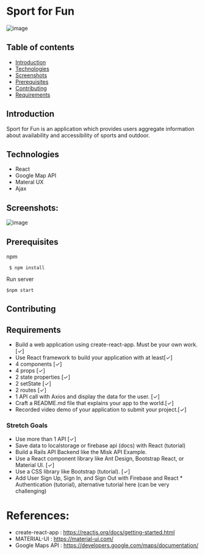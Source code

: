 # Sport for Fun 

![image](https://3.top4top.net/p_13299aga81.jpg)

## Table of contents
* [Introduction](#Introduction)
* [Technologies](#technologies)
* [Screenshots](#Screenshots)
* [Prerequisites](#Prerequisites)
* [Contributing](#Contributing)
* [Requirements](#Requirements)

## Introduction
Sport for Fun is an application which provides users aggregate information about availability and accessibility of sports and outdoor.




## Technologies
* React 
* Google Map API
* Materal UX
* Ajax 


## Screenshots:
![image](https://3.top4top.net/p_1329iklp61.jpeg)


## Prerequisites
npm

``` $ npm install```

Run server

``` $npm start ```

## Contributing


## Requirements
* Build a web application using create-react-app. Must be your own work.[✓]
* Use React framework to build your application with at least[✓]
* 4 components [✓]
* 4 props [✓]
* 2 state properties [✓]
* 2 setState [✓]
* 2 routes [✓]
* 1 API call with Axios and display the data for the user. [✓]
* Craft a README.md file that explains your app to the world.[✓]
* Recorded video demo of your application to submit your project.[✓]

### Stretch Goals
* Use more than 1 API [✓]
* Save data to localstorage or firebase api (docs) with React (tutorial)
* Build a Rails API Backend like the Misk API Example.
* Use a React component library like Ant Design, Bootstrap React, or Material UI. [✓]
* Use a CSS library like Bootstrap (tutorial). [✓]
* Add User Sign Up, Sign In, and Sign Out with Firebase and React * Authentication (tutorial), alternative tutorial here (can be very challenging)


# References:
* create-react-app : https://reactjs.org/docs/getting-started.html 
* MATERIAL-UI : https://material-ui.com/
* Google Maps API : https://developers.google.com/maps/documentation/ 
